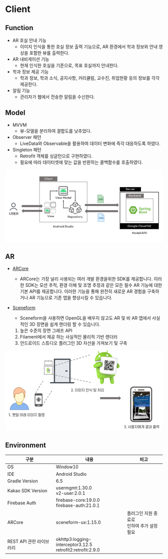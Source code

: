 # Client



## Function

- AR 호실 안내 기능
  - 이미지 인식을 통한 호실 정보 출력 기능으로, AR 환경에서 학과 정보와 안내 영상을 포함한 뷰를 출력한다.
- AR 내비게이션 기능
  - 현재 인식한 호실을 기준으로, 목표 호실까지 안내한다.
- 학과 정보 제공 기능
  - 학과 정보, 학과 소식, 공지사항, 커리큘럼, 교수진, 취업현황 등의 정보를 각각 제공한다.
- 알림 기능
  - 관리자가 웹에서 전송한 알림을 수신한다.



## Model

- MVVM
  - 뷰-모델을 분리하여 결합도를 낮추었다.
- Observer 패턴
  - LiveData와 Observable을 활용하여 데이터 변화에 즉각 대응하도록 하였다.
- Singleton 패턴
  - Retrofit 객체를 싱글턴으로 구현하였다.
  - 필요에 따라 데이터셋에 맞는 값을 반환하는 콜백함수를 호출하였다.

<img src="client.png">

## AR 

- [ARCore](https://developers.google.com/ar/develop)
  - ARCore는 가장 널리 사용되는 여러 개발 환경을위한 SDK를 제공합니다. 이러한 SDK는 모션 추적, 환경 이해 및 조명 추정과 같은 모든 필수 AR 기능에 대한 기본 API를 제공합니다. 이러한 기능을 통해 완전히 새로운 AR 경험을 구축하거나 AR 기능으로 기존 앱을 향상시킬 수 있습니다.

- [Sceneform](https://developers.google.com/sceneform/develop)
  - Sceneform을 사용하면 OpenGL을 배우지 않고도 AR 및 비 AR 앱에서 사실적인 3D 장면을 쉽게 렌더링 할 수 있습니다. 
  1. 높은 수준의 장면 그래프 API
  2. Filament에서 제공 하는 사실적인 물리적 기반 렌더러
  3. 안드로이드 스튜디오 플러그인 3D 자산을 가져보기 및 구축

<img src="ar.png">

## Environment

| 구분                     | 내용                                                         | 비고                                             |
| ------------------------ | ------------------------------------------------------------ | ------------------------------------------------ |
| OS                       | Window10                                                     |                                                  |
| IDE                      | Android Studio                                               |                                                  |
| Gradle Version           | 6.5                                                          |                                                  |
| Kakao SDK Version        | usermgmt:1.30.0<br />v2-user:2.0.1                           |                                                  |
| Firebase Auth            | firebase-core:19.0.0<br />firebase-auth:21.0.1               |                                                  |
| ARCore                   | sceneform-ux:1.15.0                                          | 플러그인 지원 종료로 <br />인하여 추가 설정 필요 |
| REST API 관련 라이브러리 | okhttp3:logging-interceptor3.12.5<br />retrofit2:retrofit:2.9.0 |                                                  |

